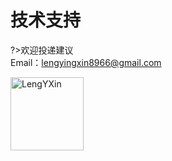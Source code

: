 # 技术支持

?>欢迎投递建议<br>
Email：lengyingxin8966@gmail.com <br>

[<img alt="LengYXin" src="https://avatars1.githubusercontent.com/u/19631404?v=4&s=117" width="117">](https://github.com/LengYXin)

